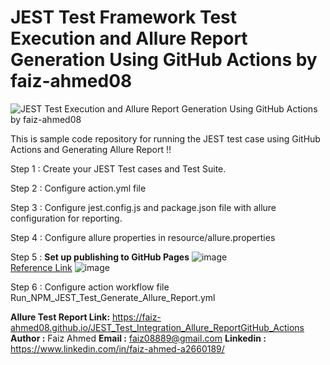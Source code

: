 # JEST Test Framework Test Execution and Allure Report Generation Using GitHub Actions by faiz-ahmed08
![JEST Test Execution and Allure Report Generation Using GitHub Actions by faiz-ahmed08](https://github.com/Faiz-Ahmed08/JEST_Test_Integration_Allure_ReportGitHub_Actions/assets/152106688/b05e336f-1371-446b-ba4e-f13acb3bd9a0)


This is sample code repository for running the JEST test case using GitHub Actions and Generating Allure Report !!


Step 1 : Create your JEST Test cases and Test Suite.

Step 2 : Configure action.yml file

Step 3 : Configure jest.config.js and package.json file with allure configuration for reporting.

Step 4 : Configure allure properties in resource/allure.properties

Step 5 : **Set up publishing to GitHub Pages**
![image](https://github.com/Faiz-Ahmed08/JEST_Test_Integration_Allure_ReportGitHub_Actions/assets/152106688/022c1005-2cba-44ed-84cc-70fca12276da)  
[Reference Link](https://allurereport.org/docs/integrations-github/#3-set-up-publishing-to-github-pages)
![image](https://github.com/Faiz-Ahmed08/JEST_Test_Integration_Allure_ReportGitHub_Actions/assets/152106688/86557594-456a-4c2f-b895-b8294bca4697)

Step 6 : Configure action workflow file Run_NPM_JEST_Test_Generate_Allure_Report.yml

**Allure Test Report Link:** https://faiz-ahmed08.github.io/JEST_Test_Integration_Allure_ReportGitHub_Actions
**Author :** Faiz Ahmed
**Email :** faiz08889@gmail.com
**Linkedin :** https://www.linkedin.com/in/faiz-ahmed-a2660189/

